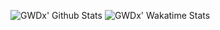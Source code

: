 <img align="middle" src="https://github-readme-stats.vercel.app/api?username=GWDx&show_icons=true" alt="GWDx' Github Stats"/>

<img align="middle" src="https://github-readme-stats.vercel.app/api/wakatime?username=GWDx" alt="GWDx' Wakatime Stats"/>

